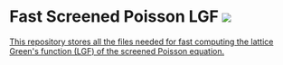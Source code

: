 # Fast Screened Poisson LGF <a href="https://github.com/WeiHou1996/Fast-Screened-Poisson-LGF/blob/main/LICENSE.md"> <img src="https://img.shields.io/badge/License-MIT-blue.svg" />
This repository stores all the files needed for fast computing the lattice Green's function (LGF) of the screened Poisson equation. 
